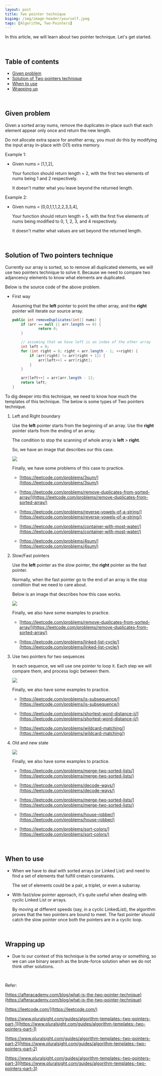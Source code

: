 ```yaml
---
layout: post
title: Two pointer technique
bigimg: /img/image-header/yourself.jpeg
tags: [Algorithm, Two-Pointers]
---
```


In this article, we will learn about two pointer technique. Let's get started.

<br>

## Table of contents
- [Given problem](#given-problem)
- [Solution of Two pointers technique](#solution-of-two-pointers-technique)
- [When to use](#when-to-use)
- [Wrapping up](#wrapping-up)


<br>

## Given problem

Given a sorted array nums, remove the duplicates in-place such that each element appear only once and return the new length.

Do not allocate extra space for another array, you must do this by modifying the input array in-place with O(1) extra memory.

Example 1:
- Given nums = [1,1,2],

    Your function should return length = 2, with the first two elements of nums being 1 and 2 respectively.

    It doesn't matter what you leave beyond the returned length.

Example 2:
- Given nums = [0,0,1,1,1,2,2,3,3,4],

    Your function should return length = 5, with the first five elements of nums being modified to 0, 1, 2, 3, and 4 respectively.

    It doesn't matter what values are set beyond the returned length.

<br>

## Solution of Two pointers technique

Currently our array is sorted, so to remove all duplicated elements, we will use two pointers technique to solve it. Because we need to compare two adjancency elements to know what elements are duplicated.

Below is the source code of the above problem.

- First way

    Assuming that the **left** pointer to point the other array, and the **right** pointer will iterate our source array.

    ```java
    public int removeDuplicates(int[] nums) {
        if (arr == null || arr.length == 0) {
                return 0;
        }

        // assuming that we have left is an index of the other array
        int left = 0;
        for (int right = 0; right < arr.length - 1; ++right) {
            if (arr[right] != arr[right + 1]) {
                arr[left++] = arr[right];
            }
        }

        arr[left++] = arr[arr.length - 1];
        return left;
    }
    ```

To dig deeper into this technique, we need to know how much the templates of this technique. The below is some types of Two pointers technique.

1. Left and Right boundary

    Use the **left** pointer starts from the beginning of an array. Use the **right** pointer starts from the ending of an array.

    The condition to stop the scanning of whole array is **left** > **right**.
    
    So, we have an image that describes our this case.

    ![](../img/Algorithm/two-pointer/left-right-pointers.png)

    Finally, we have some problems of this case to practice.
    - [https://leetcode.com/problems/3sum/](https://leetcode.com/problems/3sum/)

    - [https://leetcode.com/problems/remove-duplicates-from-sorted-array/](https://leetcode.com/problems/remove-duplicates-from-sorted-array/)

    - [https://leetcode.com/problems/reverse-vowels-of-a-string/](https://leetcode.com/problems/reverse-vowels-of-a-string/)

    - [https://leetcode.com/problems/container-with-most-water/](https://leetcode.com/problems/container-with-most-water/)

    - [https://leetcode.com/problems/4sum/](https://leetcode.com/problems/4sum/)

2. Slow/Fast pointers

    Use the **left** pointer as the slow pointer, the **right** pointer as the fast pointer.

    Normally, when the fast pointer go to the end of an array is the stop condition that we need to care about.

    Below is an image that describes how this case works.

    ![](../img/Algorithm/two-pointer/slow-fast-pointers.png)

    Finally, we also have some examples to practice.
    - [https://leetcode.com/problems/remove-duplicates-from-sorted-array/](https://leetcode.com/problems/remove-duplicates-from-sorted-array/)

    - [https://leetcode.com/problems/linked-list-cycle/](https://leetcode.com/problems/linked-list-cycle/)

3. Use two pointers for two sequences

    In each sequence, we will use one pointer to loop it. Each step we will compare them, and process logic between them.

    ![](../img/Algorithm/two-pointer/two-pointers-in-two-sequences.png)

    Finally, we also have some examples to practice.
    - [https://leetcode.com/problems/is-subsequence/](https://leetcode.com/problems/is-subsequence/)

    - [https://leetcode.com/problems/shortest-word-distance-ii/](https://leetcode.com/problems/shortest-word-distance-ii/)

    - [https://leetcode.com/problems/wildcard-matching/](https://leetcode.com/problems/wildcard-matching/)

4. Old and new state

    ![](../img/Algorithm/two-pointer/old-and-new-state.png)

    Finally, we also have some examples to practice.
    - [https://leetcode.com/problems/merge-two-sorted-lists/](https://leetcode.com/problems/merge-two-sorted-lists/)

    - [https://leetcode.com/problems/decode-ways/](https://leetcode.com/problems/decode-ways/)

    - [https://leetcode.com/problems/merge-two-sorted-lists/](https://leetcode.com/problems/merge-two-sorted-lists/)

    - [https://leetcode.com/problems/house-robber/](https://leetcode.com/problems/house-robber/)

    - [https://leetcode.com/problems/sort-colors/](https://leetcode.com/problems/sort-colors/)

<br>

## When to use

- When we have to deal with sorted arrays (or Linked List) and need to find a set of elements that fulfill cretain constraints.

    The set of elements could be a pair, a triplet, or even a subarray.

- With fast/slow pointer approach, it's quite useful when dealing with cyclic Linked List or arrays.

    By moving at different speeds (say, in a cyclic LinkedList), the algorithm proves that the two pointers are bound to meet. The fast pointer should catch the slow pointer once both the pointers are in a cyclic loop.

<br>

## Wrapping up

- Due to our context of this technique is the sorted array or something, so we can use binary search as the brute-force solution when we do not think other solutions.


<br>

Refer:

[https://afteracademy.com/blog/what-is-the-two-pointer-technique](https://afteracademy.com/blog/what-is-the-two-pointer-technique)

[https://leetcode.com/](https://leetcode.com/)

[https://www.pluralsight.com/guides/algorithm-templates:-two-pointers-part-1](https://www.pluralsight.com/guides/algorithm-templates:-two-pointers-part-1)

[https://www.pluralsight.com/guides/algorithm-templates:-two-pointers-part-2](https://www.pluralsight.com/guides/algorithm-templates:-two-pointers-part-2)

[https://www.pluralsight.com/guides/algorithm-templates:-two-pointers-part-3](https://www.pluralsight.com/guides/algorithm-templates:-two-pointers-part-3)